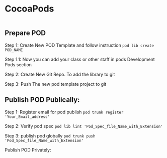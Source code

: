 # CocoaPods

```objc
```
## Prepare POD
Step 1: Create New POD Template and follow instruction
    `pod lib create POD_NAME`

Step 1.1: Now you can add your class or other staff in pods Development Pods section

Step 2: Create New Git Repo. To add the library to git

Step 3: Push The new pod template project to git

## Publish POD Publically:

Step 1: Register email for pod publish
    `pod trunk register 'Your_Email_address'`

Step 2:  Verify pod spec 
    `pod lib lint 'Pod_Spec_file_Name_with_Extension'`

Step 3: publish pod globally
    `pod trunk push 'Pod_Spec_file_Name_with_Extension'`


Publish POD Privately:
